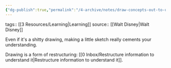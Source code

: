```yaml
---
{"dg-publish":true,"permalink":"/4-archive/notes/draw-concepts-out-to-understand-them/","dgPassFrontmatter":true}
---
```


tags:: [[3 Resources/Learning\|Learning]] 
source:: [[Walt Disney\|Walt Disney]]

Even if it's a shitty drawing, making a little sketch really cements your understanding.

Drawing is a form of restructuring: [[0 Inbox/Restructure information to understand it\|Restructure information to understand it]].